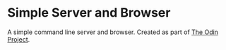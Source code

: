 # Simple Server and Browser

A simple command line server and browser. Created as part of [The Odin Project](http://www.theodinproject.com/ruby-programming/ruby-on-the-web?ref=lnav).
